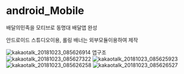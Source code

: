 # android_Mobile
배달의민족을 모티브로 동명대 배달앱 완성

안드로이드 스튜디오이용, 롤링 배너는 외부모듈이용하여 제작


![kakaotalk_20181023_085626914](https://user-images.githubusercontent.com/26120409/47325993-b506ca80-d6a1-11e8-832f-9d494ae52e0a.png)
앱구조
![kakaotalk_20181023_085627322](https://user-images.githubusercontent.com/26120409/47326003-bb954200-d6a1-11e8-9743-4e964a51fe63.png)
![kakaotalk_20181023_085625923](https://user-images.githubusercontent.com/26120409/47326004-bcc66f00-d6a1-11e8-88ea-89a44ac26e82.png)
![kakaotalk_20181023_085626258](https://user-images.githubusercontent.com/26120409/47326007-be903280-d6a1-11e8-9344-2725cfa677d9.png)
![kakaotalk_20181023_085626527](https://user-images.githubusercontent.com/26120409/47326010-bf28c900-d6a1-11e8-86dd-19f2f79c9c70.png)
